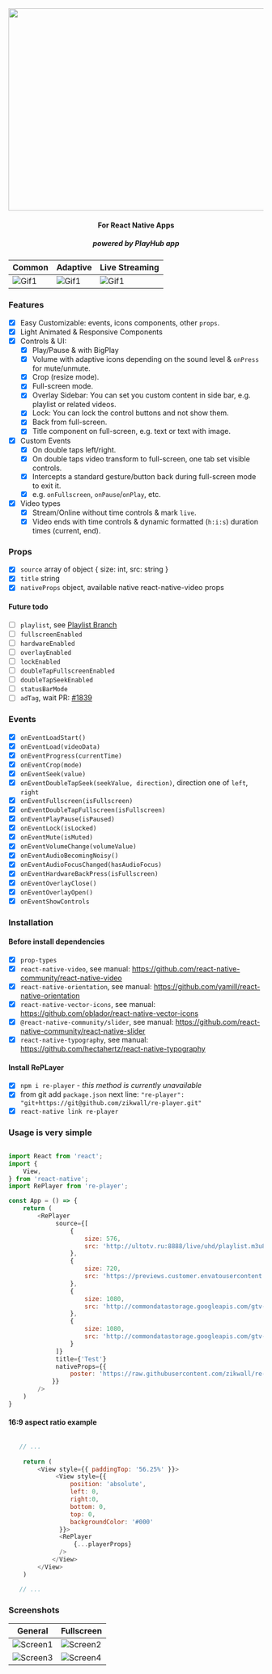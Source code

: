 <div align="center">
  <img width="800" height="400" src="https://github.com/zikwall/re-player/blob/master/screenshots/re-player-poster-2.png">
  <h4>For React Native Apps</h4>
  <h5>powered by PlayHub app</h5>
</div>

Common | Adaptive | Live Streaming
--- | --- | ---
![Gif1](/gifs/20200229_205716_2.gif) | ![Gif1](/gifs/20200229_205716_3.gif) | ![Gif1](/gifs/20200229_205838_1.gif)

### Features

- [x] Easy Customizable: events, icons components, other `props`.
- [x] Light Animated & Responsive Components
- [x] Controls & UI:
    - [x] Play/Pause & with BigPlay
    - [x] Volume with adaptive icons depending on the sound level & `onPress` for mute/unmute.
    - [x] Crop (resize mode).
    - [x] Full-screen mode.
    - [x] Overlay Sidebar: You can set you custom content in side bar, e.g. playlist or related videos.
    - [x] Lock: You can lock the control buttons and not show them.
    - [x] Back from full-screen.
    - [x] Title component on full-screen, e.g. text or text with image.
- [x] Custom Events
    - [x] On double taps left/right.
    - [x] On double taps video transform to full-screen, one tab set visible controls.
    - [x] Intercepts a standard gesture/button back during full-screen mode to exit it.
    - [x] e.g. `onFullscreen`, `onPause`/`onPlay`, etc.
- [x] Video types
    - [x] Stream/Online without time controls & mark `live`.
    - [x] Video ends with time controls & dynamic formatted (`h:i:s`) duration times (current, end).

### Props

- [x] `source` array of object { size: int, src: string }
- [x] `title` string
- [x] `nativeProps` object, available native react-native-video props

#### Future todo

- [ ] `playlist`, see [Playlist Branch](https://github.com/zikwall/re-player/tree/playlist)
- [ ] `fullscreenEnabled`
- [ ] `hardwareEnabled`
- [ ] `overlayEnabled`
- [ ] `lockEnabled`
- [ ] `doubleTapFullscreenEnabled`
- [ ] `doubleTapSeekEnabled`
- [ ] `statusBarMode`
- [ ] `adTag`, wait PR: [#1839](https://github.com/react-native-community/react-native-video/pull/1839)

### Events

- [x] `onEventLoadStart()`
- [x] `onEventLoad(videoData)`
- [x] `onEventProgress(currentTime)`
- [x] `onEventCrop(mode)`
- [x] `onEventSeek(value)`
- [x] `onEventDoubleTapSeek(seekValue, direction)`, direction one of `left`, `right`
- [x] `onEventFullscreen(isFullscreen)`
- [x] `onEventDoubleTapFullscreen(isFullscreen)`
- [x] `onEventPlayPause(isPaused)`
- [x] `onEventLock(isLocked)`
- [x] `onEventMute(isMuted)`
- [x] `onEventVolumeChange(volumeValue)`
- [x] `onEventAudioBecomingNoisy()`
- [x] `onEventAudioFocusChanged(hasAudioFocus)`
- [x] `onEventHardwareBackPress(isFullscreen)`
- [x] `onEventOverlayClose()`
- [x] `onEventOverlayOpen()`
- [x] `onEventShowControls`

### Installation

#### Before install dependencies

- [x] `prop-types`
- [x] `react-native-video`, see manual: https://github.com/react-native-community/react-native-video
- [x] `react-native-orientation`, see manual: https://github.com/yamill/react-native-orientation
- [x] `react-native-vector-icons`, see manual: https://github.com/oblador/react-native-vector-icons
- [x] `@react-native-community/slider`, see manual: https://github.com/react-native-community/react-native-slider
- [x] `react-native-typography`, see manual: https://github.com/hectahertz/react-native-typography

#### Install RePLayer

- [x] `npm i re-player` - _this method is currently unavailable_
- [x] from git add `package.json` next line: `"re-player": "git+https://git@github.com/zikwall/re-player.git"`
- [x] `react-native link re-player`

### Usage is very simple

```js

import React from 'react';
import {
    View,
} from 'react-native';
import RePlayer from 're-player';

const App = () => {
    return (
        <RePlayer
             source={[
                 {
                     size: 576,
                     src: 'http://ultotv.ru:8888/live/uhd/playlist.m3u8'
                 },
                 {
                     size: 720,
                     src: 'https://previews.customer.envatousercontent.com/h264-video-previews/01940919-82fb-43b7-b688-b585f0a0abe9/2158627.mp4'
                 },
                 {
                     size: 1080,
                     src: 'http://commondatastorage.googleapis.com/gtv-videos-bucket/sample/BigBuckBunny.mp4'
                 },
                 {
                     size: 1080,
                     src: 'http://commondatastorage.googleapis.com/gtv-videos-bucket/sample/BigBuckBunny.mp4'
                 }
             ]}
             title={'Test'}
             nativeProps={{
                 poster: 'https://raw.githubusercontent.com/zikwall/re-player/master/screenshots/re-player-poster-2.png'
            }}
        />
    )
}

```

#### 16:9 aspect ratio example

```js

   // ...
    
    return (
        <View style={{ paddingTop: '56.25%' }}>
             <View style={{
                 position: 'absolute',
                 left: 0,
                 right:0,
                 bottom: 0,
                 top: 0,
                 backgroundColor: '#000'
              }}>
              <RePlayer
                  {...playerProps}
              />
            </View>
        </View>
    )

   // ...

```

### Screenshots

General | Fullscreen 
--- | ---
![Screen1](/screenshots/Screenshot_20200302-155459_lol.jpg) | ![Screen2](/screenshots/Screenshot_20200302-155510_lol.jpg)
![Screen3](/screenshots/Screenshot_20200303-131430_lol.jpg) | ![Screen4](/screenshots/Screenshot_20200303-132643_lol.jpg)
